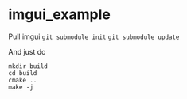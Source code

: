 # imgui_example

Pull imgui
`git submodule init`
`git submodule update`

And just do 
```
mkdir build
cd build
cmake ..
make -j
```
